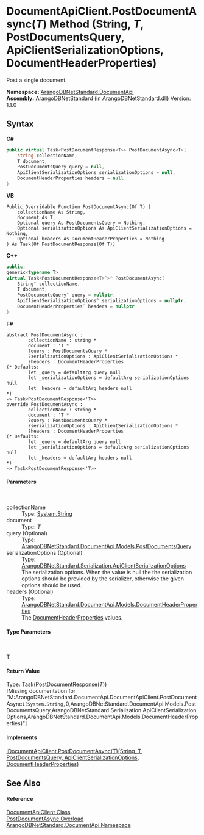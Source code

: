 # DocumentApiClient.PostDocumentAsync(*T*) Method (String, *T*, PostDocumentsQuery, ApiClientSerializationOptions, DocumentHeaderProperties)
 

Post a single document.

**Namespace:**&nbsp;<a href="927cb31f-380a-2bf4-a1ca-09ab720e232b">ArangoDBNetStandard.DocumentApi</a><br />**Assembly:**&nbsp;ArangoDBNetStandard (in ArangoDBNetStandard.dll) Version: 1.1.0

## Syntax

**C#**<br />
``` C#
public virtual Task<PostDocumentResponse<T>> PostDocumentAsync<T>(
	string collectionName,
	T document,
	PostDocumentsQuery query = null,
	ApiClientSerializationOptions serializationOptions = null,
	DocumentHeaderProperties headers = null
)

```

**VB**<br />
``` VB
Public Overridable Function PostDocumentAsync(Of T) ( 
	collectionName As String,
	document As T,
	Optional query As PostDocumentsQuery = Nothing,
	Optional serializationOptions As ApiClientSerializationOptions = Nothing,
	Optional headers As DocumentHeaderProperties = Nothing
) As Task(Of PostDocumentResponse(Of T))
```

**C++**<br />
``` C++
public:
generic<typename T>
virtual Task<PostDocumentResponse<T>^>^ PostDocumentAsync(
	String^ collectionName, 
	T document, 
	PostDocumentsQuery^ query = nullptr, 
	ApiClientSerializationOptions^ serializationOptions = nullptr, 
	DocumentHeaderProperties^ headers = nullptr
)
```

**F#**<br />
``` F#
abstract PostDocumentAsync : 
        collectionName : string * 
        document : 'T * 
        ?query : PostDocumentsQuery * 
        ?serializationOptions : ApiClientSerializationOptions * 
        ?headers : DocumentHeaderProperties 
(* Defaults:
        let _query = defaultArg query null
        let _serializationOptions = defaultArg serializationOptions null
        let _headers = defaultArg headers null
*)
-> Task<PostDocumentResponse<'T>> 
override PostDocumentAsync : 
        collectionName : string * 
        document : 'T * 
        ?query : PostDocumentsQuery * 
        ?serializationOptions : ApiClientSerializationOptions * 
        ?headers : DocumentHeaderProperties 
(* Defaults:
        let _query = defaultArg query null
        let _serializationOptions = defaultArg serializationOptions null
        let _headers = defaultArg headers null
*)
-> Task<PostDocumentResponse<'T>> 
```


#### Parameters
&nbsp;<dl><dt>collectionName</dt><dd>Type: <a href="https://docs.microsoft.com/dotnet/api/system.string" target="_blank" rel="noopener noreferrer">System.String</a><br /></dd><dt>document</dt><dd>Type: *T*<br /></dd><dt>query (Optional)</dt><dd>Type: <a href="88665237-5f7b-22eb-07de-d6d70936ce1d">ArangoDBNetStandard.DocumentApi.Models.PostDocumentsQuery</a><br /></dd><dt>serializationOptions (Optional)</dt><dd>Type: <a href="4d2cfe44-8a3a-2efb-e814-c882bbee3e85">ArangoDBNetStandard.Serialization.ApiClientSerializationOptions</a><br />The serialization options. When the value is null the the serialization options should be provided by the serializer, otherwise the given options should be used.</dd><dt>headers (Optional)</dt><dd>Type: <a href="ec926014-3226-807e-03cf-3e590a993eb8">ArangoDBNetStandard.DocumentApi.Models.DocumentHeaderProperties</a><br />The <a href="ec926014-3226-807e-03cf-3e590a993eb8">DocumentHeaderProperties</a> values.</dd></dl>

#### Type Parameters
&nbsp;<dl><dt>T</dt><dd /></dl>

#### Return Value
Type: <a href="https://docs.microsoft.com/dotnet/api/system.threading.tasks.task-1" target="_blank" rel="noopener noreferrer">Task</a>(<a href="dc495571-5b0b-31ca-ccf9-e0c1d4addb80">PostDocumentResponse</a>(*T*))<br />\[Missing <returns> documentation for "M:ArangoDBNetStandard.DocumentApi.DocumentApiClient.PostDocumentAsync``1(System.String,``0,ArangoDBNetStandard.DocumentApi.Models.PostDocumentsQuery,ArangoDBNetStandard.Serialization.ApiClientSerializationOptions,ArangoDBNetStandard.DocumentApi.Models.DocumentHeaderProperties)"\]

#### Implements
<a href="133802db-4177-6964-e601-fc593e7bcfac">IDocumentApiClient.PostDocumentAsync(T)(String, T, PostDocumentsQuery, ApiClientSerializationOptions, DocumentHeaderProperties)</a><br />

## See Also


#### Reference
<a href="cd42246b-93a7-65bc-606d-b54b1f465670">DocumentApiClient Class</a><br /><a href="0e843833-33ad-d462-c2d2-a7dc7eb54adc">PostDocumentAsync Overload</a><br /><a href="927cb31f-380a-2bf4-a1ca-09ab720e232b">ArangoDBNetStandard.DocumentApi Namespace</a><br />
